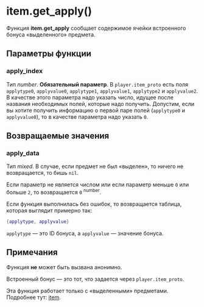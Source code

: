# item.get_apply()
Функция **item.get_apply** сообщает содержимое ячейки встроенного бонуса &laquo;выделенного&raquo; предмета.

## Параметры функции
### apply_index
Тип *number*. **Обязательный параметр**. В `player.item_proto` есть поля `applytype0`, `applyvalue0`, `applytype1`, `applyvalue1`, `applytype2` и `applyvalue2`. В качестве этого параметра надо указать число, идущее после названия необходимых полей, которые надо получить. Допустим, если вы хотите получить информацию о первой паре полей (`applytype0` и `applyvalue0`), то в качестве параметра надо указать `0`.

## Возвращаемые значения
### apply_data
Тип *mixed*. В случае, если предмет не был &laquo;выделен&raquo;, то ничего не возвращается, то бишь `nil`.

Если параметр не является числом или если параметр меньше `0` или больше `2`, то возвращается `0` <sup>number</sup>.

Если функция выполнилась без ошибок, то возвращается таблица, которая выглядит примерно так:

````lua
{applytype, applyvalue}
````

`applytype` &mdash; это ID бонуса, а `applyvalue` &mdash; значение бонуса.

## Примечания
Функция **не** может быть вызвана анонимно.

Встроенный бонус &mdash; это тот, что задается через `player.item_proto`.

Эта функция работает только с &laquo;выделенными&raquo; предметами. Подробнее тут: [item](../item).